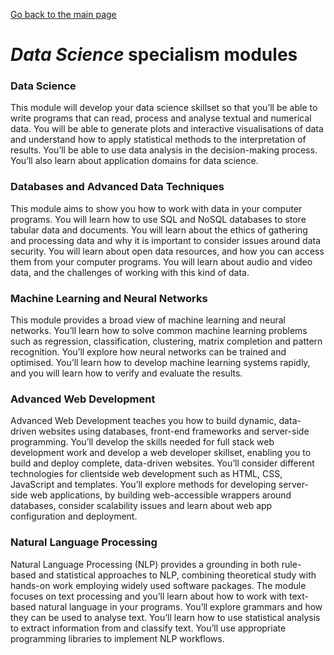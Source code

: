 [Go back to the main page](https://world-class.github.io/REPL/)

# *Data Science* specialism modules

### Data Science
This module will develop your data science skillset so
that you’ll be able to write programs that can read,
process and analyse textual and numerical data.
You will be able to generate plots and interactive
visualisations of data and understand how to
apply statistical methods to the interpretation of results. You’ll be able to use data analysis in
the decision-making process. You’ll also learn
about application domains for data science.

### Databases and Advanced Data Techniques
This module aims to show you how to work with
data in your computer programs. You will learn how
to use SQL and NoSQL databases to store tabular
data and documents. You will learn about the ethics
of gathering and processing data and why it is
important to consider issues around data security.
You will learn about open data resources, and how
you can access them from your computer programs.
You will learn about audio and video data, and the
challenges of working with this
kind of data.

### Machine Learning and Neural Networks
This module provides a broad view of machine
learning and neural networks. You’ll learn how
to solve common machine learning problems
such as regression, classification, clustering,
matrix completion and pattern recognition. You’ll
explore how neural networks can be trained
and optimised. You’ll learn how to develop
machine learning systems rapidly, and you will
learn how to verify and evaluate the results.

### Advanced Web Development
Advanced Web Development teaches you how
to build dynamic, data-driven websites using
databases, front-end frameworks and server-side
programming. You’ll develop the skills needed for
full stack web development work and develop
a web developer skillset, enabling you to build
and deploy complete, data-driven websites.
You’ll consider different technologies for clientside web development such as HTML, CSS,
JavaScript and templates. You’ll explore methods
for developing server-side web applications,
by building web-accessible wrappers around
databases, consider scalability issues and learn
about web app configuration and deployment.

### Natural Language Processing
Natural Language Processing (NLP) provides
a grounding in both rule-based and statistical
approaches to NLP, combining theoretical study
with hands-on work employing widely used
software packages. The module focuses on
text processing and you’ll learn about how to
work with text-based natural language in your
programs. You’ll explore grammars and how they
can be used to analyse text. You’ll learn how to use
statistical analysis to extract information from and
classify text. You’ll use appropriate programming
libraries to implement NLP workflows.
